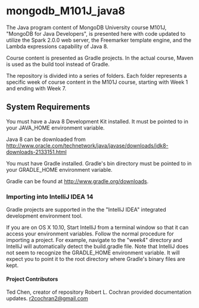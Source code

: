 mongodb_M101J_java8
===================

The Java program content of MongoDB University course M101J, "MongoDB for Java Developers", is presented here 
with code updated to utilize the Spark 2.0.0 web server, the Freemarker template engine, and the Lambda expressions
capability of Java 8.

Course content is presented as Gradle projects. In the actual course, Maven is used as the build tool instead of
Gradle. 

The repository is divided into a series of folders. Each folder represents a specific week of course content in
the M101J course, starting with Week 1 and ending with Week 7.

## System Requirements ##

You must have a Java 8 Development Kit installed. It must be pointed to in your JAVA_HOME environment variable.

Java 8 can be downloaded from http://www.oracle.com/technetwork/java/javase/downloads/jdk8-downloads-2133151.html

You must have Gradle installed. Gradle's bin directory must be pointed to in your GRADLE_HOME environment variable.

Gradle can be found at http://www.gradle.org/downloads.

### Importing into IntelliJ IDEA 14 ###

Gradle projects are supported in the the "IntelliJ IDEA" integrated development environment tool.
 
If you are on OS X 10.10, Start IntelliJ from a terminal window so that it can access your environment variables. 
Follow the normal procedure for importing a project. For example, navigate to the "week4" directory and IntelliJ
will automatically detect the build.gradle file. Note that IntelliJ does not seem to recognize the 
GRADLE_HOME environment variable. It will expect you to point it to the root directory where Gradle's binary 
files are kept. 

#### Project Contributors ####

Ted Chen, creator of repository
Robert L. Cochran provided documentation updates. <r2cochran2@gmail.com>


